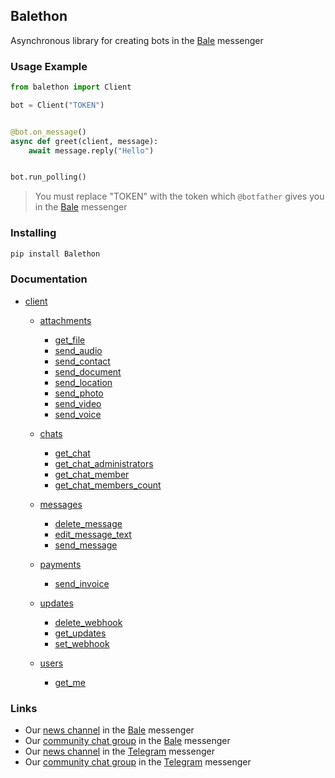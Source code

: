 ## Balethon

Asynchronous library for creating bots in the [Bale](https://www.bale.ai/) messenger

### Usage Example

```python
from balethon import Client

bot = Client("TOKEN")


@bot.on_message()
async def greet(client, message):
    await message.reply("Hello")


bot.run_polling()
```

> You must replace "TOKEN" with the token which `@botfather` gives you in the [Bale](https://www.bale.ai/) messenger

### Installing

```bash
pip install Balethon
```

### Documentation

* [client](https://github.com/SajjadAlipour2006/Balethon/tree/main/docs/client)

  * [attachments](https://github.com/SajjadAlipour2006/Balethon/tree/main/docs/client/attachments)
     * [get_file](https://github.com/SajjadAlipour2006/Balethon/blob/main/docs/client/attachments/get_file.md#clientget_file)
     * [send_audio](https://github.com/SajjadAlipour2006/Balethon/blob/main/docs/client/attachments/send_audio.md#clientsend_audio)
     * [send_contact](https://github.com/SajjadAlipour2006/Balethon/blob/main/docs/client/attachments/send_contact.md#clientsend_contact)
     * [send_document](https://github.com/SajjadAlipour2006/Balethon/blob/main/docs/client/attachments/send_document.md#clientsend_document)
     * [send_location](https://github.com/SajjadAlipour2006/Balethon/blob/main/docs/client/attachments/send_location.md#clientsend_location)
     * [send_photo](https://github.com/SajjadAlipour2006/Balethon/blob/main/docs/client/attachments/send_photo.md#clientsend_photo)
     * [send_video](https://github.com/SajjadAlipour2006/Balethon/blob/main/docs/client/attachments/send_video.md#clientsend_video)
     * [send_voice](https://github.com/SajjadAlipour2006/Balethon/blob/main/docs/client/attachments/send_voice.md#clientsend_voice)

  * [chats](https://github.com/SajjadAlipour2006/Balethon/tree/main/docs/client/chats)
     *  [get_chat](https://github.com/SajjadAlipour2006/Balethon/blob/main/docs/client/chats/get_chat.md#clientget_chat)
     *  [get_chat_administrators](https://github.com/SajjadAlipour2006/Balethon/blob/main/docs/client/chats/get_chat_administrators.md#clientget_chat_administrators)
     *  [get_chat_member](https://github.com/SajjadAlipour2006/Balethon/blob/main/docs/client/chats/get_chat_member.md#clientget_chat_member)
     *  [get_chat_members_count](https://github.com/SajjadAlipour2006/Balethon/blob/main/docs/client/chats/get_chat_members_count.md#clientget_chat_members_count)

  * [messages](https://github.com/SajjadAlipour2006/Balethon/tree/main/docs/client/messages)
     *  [delete_message](https://github.com/SajjadAlipour2006/Balethon/blob/main/docs/client/messages/delete_message.md#clientdelete_message)
     *  [edit_message_text](https://github.com/SajjadAlipour2006/Balethon/blob/main/docs/client/messages/edit_message_text.md#clientedit_message_text)
     *  [send_message](https://github.com/SajjadAlipour2006/Balethon/blob/main/docs/client/messages/send_message.md#clientsend_message)

  * [payments](https://github.com/SajjadAlipour2006/Balethon/tree/main/docs/client/payments)
     * [send_invoice](https://github.com/SajjadAlipour2006/Balethon/blob/main/docs/client/payments/send_invoice.md#clientsend_invoice)

  * [updates](https://github.com/SajjadAlipour2006/Balethon/tree/main/docs/client/updates)
     * [delete_webhook](https://github.com/SajjadAlipour2006/Balethon/blob/main/docs/client/updates/delete_webhook.md#clientdelete_webhook)
     * [get_updates](https://github.com/SajjadAlipour2006/Balethon/blob/main/docs/client/updates/get_updates.md#clientget_updates)
     * [set_webhook](https://github.com/SajjadAlipour2006/Balethon/blob/main/docs/client/updates/set_webhook.md#clientset_webhook)

  * [users](https://github.com/SajjadAlipour2006/Balethon/tree/main/docs/client/users)
     * [get_me](https://github.com/SajjadAlipour2006/Balethon/blob/main/docs/client/users/get_me.md#clientget_me)

### Links

- Our [news channel](https://ble.ir/balethon) in the [Bale](https://www.bale.ai/) messenger
- Our [community chat group](https://ble.ir/balethon) in the [Bale](https://www.bale.ai/) messenger
- Our [news channel](https://t.me/balethon_py) in the [Telegram](https://telegram.org) messenger
- Our [community chat group](https://t.me/balethon_group) in the [Telegram](https://telegram.org) messenger